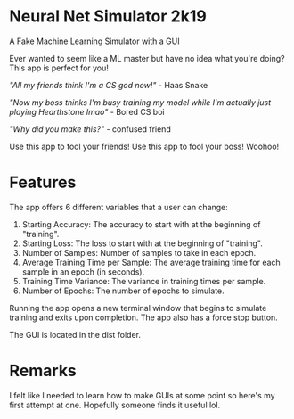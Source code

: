 # Neural Net Simulator 2k19
A Fake Machine Learning Simulator with a GUI

Ever wanted to seem like a ML master but have no idea what you're doing? This app is perfect for you!

*"All my friends think I'm a CS god now!"* - Haas Snake

*"Now my boss thinks I'm busy training my model while I'm actually just playing Hearthstone lmao"* - Bored CS boi

*"Why did you make this?"* - confused friend

Use this app to fool your friends! Use this app to fool your boss! Woohoo!

# Features

The app offers 6 different variables that a user can change:
1) Starting Accuracy: The accuracy to start with at the beginning of "training".
2) Starting Loss: The loss to start with at the beginning of "training".
3) Number of Samples: Number of samples to take in each epoch.
4) Average Training Time per Sample: The average training time for each sample in an epoch (in seconds).
5) Training Time Variance: The variance in training times per sample.
6) Number of Epochs: The number of epochs to simulate.

Running the app opens a new terminal window that begins to simulate training and exits upon completion. The app also has a force stop button.

The GUI is located in the dist folder.

# Remarks

I felt like I needed to learn how to make GUIs at some point so here's my first attempt at one. Hopefully someone finds it useful lol.
